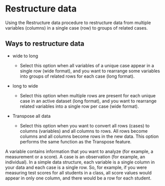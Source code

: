 # Restructure data

Using the Restructure data procedure to restructure data from multiple variables (columns) in a single case (row) to groups of related cases.

## Ways to restructure data

- wide to long
	- Select this option when all variables of a unique case appear in a single row (wide format), and you want to rearrange some variables into groups of related rows for each case (long format).

- long to wide
	- Select this option when multiple rows are present for each unique case in an active dataset (long format), and you want to rearrange related variables into a single row per case (wide format).

- Transpose all data
	- Select this option when you want to convert all rows (cases) to columns (variables) and all columns to rows. All rows become columns and all columns become rows in the new data. This option performs the same function as the Transpose feature.

A variable contains information that you want to analyze (for example, a measurement or a score). A case is an observation (for example, an individual). In a simple data structure, each variable is a single column in your data and each case is a single row. So, for example, if you were measuring test scores for all students in a class, all score values would appear in only one column, and there would be a row for each student.


